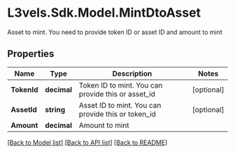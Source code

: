 # L3vels.Sdk.Model.MintDtoAsset
Asset to mint. You need to provide token ID or asset ID and amount to mint

## Properties

Name | Type | Description | Notes
------------ | ------------- | ------------- | -------------
**TokenId** | **decimal** | Token ID to mint. You can provide this or asset_id | [optional] 
**AssetId** | **string** | Asset ID to mint. You can provide this or token_id | [optional] 
**Amount** | **decimal** | Amount to mint | 

[[Back to Model list]](../README.md#documentation-for-models) [[Back to API list]](../README.md#documentation-for-api-endpoints) [[Back to README]](../README.md)

